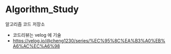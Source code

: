 # Algorithm_Study

알고리즘 코드 저장소 
 - 코드리뷰는 velog 에 기술 
 - https://velog.io/@cheng1230/series/%EC%95%8C%EA%B3%A0%EB%A6%AC%EC%A6%98
